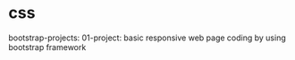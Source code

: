 # css

bootstrap-projects: 
    01-project: basic responsive web page coding by using bootstrap framework
